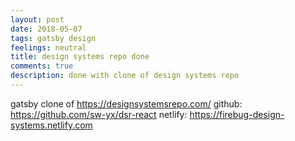 ```yaml
---
layout: post
date: 2018-05-07
tags: gatsby design
feelings: neutral
title: design systems repo done
comments: true
description: done with clone of design systems repo
---
```


gatsby clone of https://designsystemsrepo.com/
github: https://github.com/sw-yx/dsr-react
netlify: https://firebug-design-systems.netlify.com

